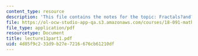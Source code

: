 ```yaml
---
content_type: resource
description: 'This file contains the notes for the topic: Fractals?and?Dimension.'
file: https://ol-ocw-studio-app-qa.s3.amazonaws.com/courses/18-091-mathematical-exposition-spring-2005/4d85f9c231d9b27e7216676cb61210df_lecture11part1.pdf
file_type: application/pdf
resourcetype: Document
title: lecture11part1.pdf
uid: 4d85f9c2-31d9-b27e-7216-676cb61210df
---
```

